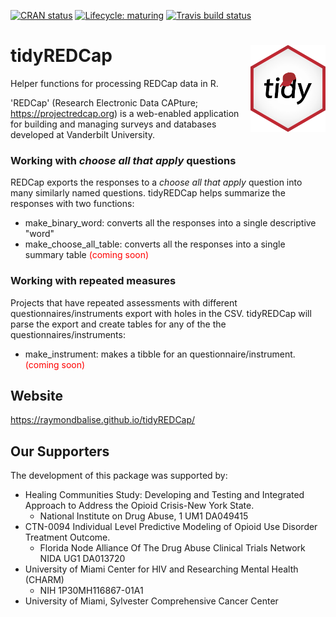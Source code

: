   <!-- badges: start -->
  [![CRAN status](https://www.r-pkg.org/badges/version/tidyREDCap)](https://CRAN.R-project.org/package=tidyREDCap)
  [![Lifecycle: maturing](https://img.shields.io/badge/lifecycle-maturing-blue.svg)](https://www.tidyverse.org/lifecycle/#maturing)
  [![Travis build status](https://travis-ci.org/RaymondBalise/tidyREDCap.svg?branch=master)](https://travis-ci.org/RaymondBalise/tidyREDCap)
  <!-- badges: end -->

# tidyREDCap <a href='https://raymondbalise.github.io/tidyREDCap/'><img src='man/figures/logo.png' align="right" height="139" /></a>

Helper functions for processing REDCap data in R. 

'REDCap' (Research Electronic Data CAPture; <https://projectredcap.org>) is a web-enabled application for building and managing surveys and databases developed at Vanderbilt University.

### Working with <i>choose all that apply</i> questions

REDCap exports the responses to a <i>choose all that apply</i> question into many similarly named questions.  tidyREDCap helps summarize the responses with two functions:

* make_binary_word: converts all the responses into a single descriptive "word"
* make_choose_all_table: converts all the responses into a single summary table <font color="red">(coming soon)</font>

### Working with repeated measures

Projects that have repeated assessments with different questionnaires/instruments export with holes in the CSV.  tidyREDCap will parse the export and create tables for any of the the questionnaires/instruments:

* make_instrument: makes a tibble for an questionnaire/instrument. <font color="red">(coming soon)</font>

## Website
https://raymondbalise.github.io/tidyREDCap/

## Our Supporters
The development of this package was supported by:

* Healing Communities Study: Developing and Testing and Integrated Approach to Address the Opioid Crisis-New York State. 
    * National Institute on Drug Abuse, 1 UM1 DA049415
* CTN-0094 Individual Level Predictive Modeling of Opioid Use Disorder Treatment Outcome.  
    * Florida Node Alliance Of The Drug Abuse Clinical Trials Network  NIDA UG1 DA013720
* University of Miami Center for HIV and Researching Mental Health (CHARM)
    * NIH	1P30MH116867-01A1
* University of Miami, Sylvester Comprehensive Cancer Center